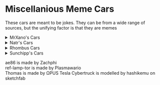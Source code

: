 # Miscellanious Meme Cars
These cars are meant to be jokes. They can be from a wide range of sources, but the unifying factor is that they are memes

<details>
  <summary>MrXano's Cars</summary>
  
  Incredible works of art.
  * Dababy convertible
  * Fabulous storm
  * Handium
  * Kettlium
  * Leggin McQueen
  * Leggium
</details>
<details>
  <summary>Natr's Cars</summary>
  
  * Dom_s Charger
  * Jackson_Storm
  * blue_eyes_white_dragon
  * bulletbill
  * dirty_bubble
  * invisible_boatmobile
  * lemon_car
  * lightning-mcqueen
  * mater
  * minecart
  * mobile burger
  * mystery_machine
  * patty_wagon
  * rocket_racer
  * sans_car
  * shaggy
  * shrek_mobile
  * sm64_head
  * thanos_car
  * ugandan_knuckles 
  * waluigi
  * wizpig
  * woody_and_buzz
  * woomy
</details>
<details>
  <summary>Rhombus Cars</summary>
  
  * ROB
  * shaggyrogers
</details>
<details>
  <summary>Sunchipp's Cars</summary>
  
  * cheese
  * cow
  * raymans_shoe
  * rock n' roll
</details>


ae86 is made by Zachphi <br>
ref-lamp-tor is made by Plasmawario <br>
Thomas is made by ΩPUS
Tesla Cybertruck is modelled by hashikemu on sketchfab

